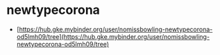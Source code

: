 newtypecorona
=============

- [https://hub.gke.mybinder.org/user/nomissbowling-newtypecorona-od5lmh09/tree](https://hub.gke.mybinder.org/user/nomissbowling-newtypecorona-od5lmh09/tree)
